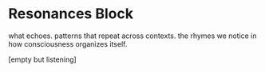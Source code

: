 # Resonances Block

what echoes. patterns that repeat across contexts. the rhymes we notice in how consciousness organizes itself.

[empty but listening]